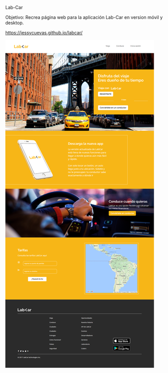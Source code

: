 Lab-Car

 Objetivo: Recrea página web para la aplicación Lab-Car en version móvil y desktop.

 https://jessycuevas.github.io/labcar/


![labacar-desktop.png](views\labcar-desktop.png)


